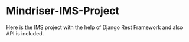 # Mindriser-IMS-Project
Here is the IMS project with the help of Django Rest Framework and also API is included.
